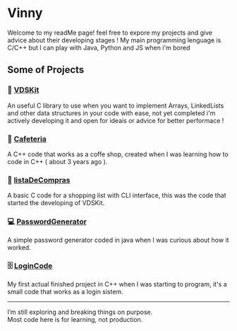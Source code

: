 # Vinny

Welcome to my readMe page! feel free to expore my projects and give advice about their developing stages !
My main programming lenguage is C/C++ but I can play with Java, Python and JS when i'm bored


## Some of Projects

### 🐾 [VDSKit](https://github.com/RealVinny/VDSKit)  
An useful C library to use when you want to implement Arrays, LinkedLists and other data structures in your code 
with ease, not yet completed i'm actively developing it and open for ideais or advice for better performace !

### 🎉 [Cafeteria](https://github.com/RealVinny/Cafeteria)  
A C++ code that works as a coffe shop, created when I was learning how to code in C++ ( about 3 years ago ).

### 🛒 [listaDeCompras](https://github.com/RealVinny/listaDeCompras)  
A basic C code for a shopping list with CLI interface, this was the code that started the developing of VDSKit.

### 💻 [PasswordGenerator](https://github.com/RealVinny/PasswordGenerator)  
A simple password generator coded in java when I was curious about how it worked.

### 🗄️ [LoginCode](https://github.com/RealVinny/databaseComJava)  
My first actual finished project in C++ when I was starting to program, it's a small code that works as a login sistem.

---

I’m still exploring and breaking things on purpose.  
Most code here is for learning, not production.

